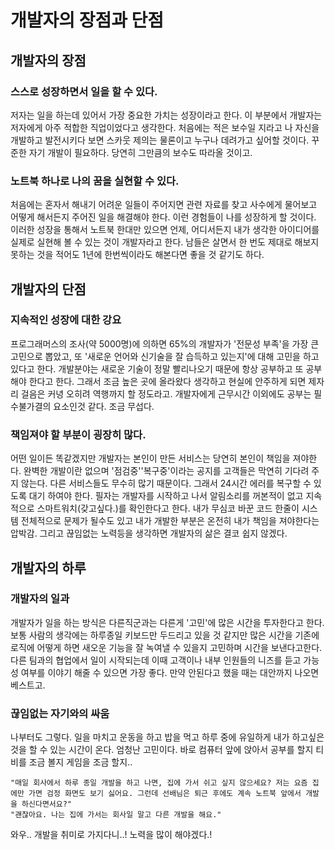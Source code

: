 # 개발자의 장점과 단점

## 개발자의 장점

### 스스로 성장하면서 일을 할 수 있다.

저자는 일을 하는데 있어서 가장 중요한 가치는 성장이라고 한다. 이 부분에서 개발자는 저자에게 아주 적합한 직업이었다고 생각한다. 처음에는 적은 보수일 지라고 나 자신을 개발하고 발전시키다 보면 스카웃 제의는 물론이고 누구나 데려가고 싶어할 것이다. 꾸준한 자기 개발이 필요하다. 당연히 그만큼의 보수도 따라올 것이고.

### 노트북 하나로 나의 꿈을 실현할 수 있다.

처음에는 혼자서 해내기 어려운 일들이 주어지면 관련 자료를 찾고 사수에게 물어보고 어떻게 해서든지 주어진 일을 해결해야 한다. 이런 경험들이 나를 성장하게 할 것이다. 이러한 성장을 통해서 노트북 한대만 있으면 언제, 어디서든지 내가 생각한 아이디어를 실제로 실현해 볼 수 있는 것이 개발자라고 한다. 남들은 살면서 한 번도 제대로 해보지 못하는 것을 적어도 1년에 한번씩이라도 해본다면 좋을 것 같기도 하다.

## 개발자의 단점

### 지속적인 성장에 대한 강요

프로그래머스의 조사(약 5000명)에 의하면 65%의 개발자가 '전문성 부족'을 가장 큰 고민으로 뽑았고, 또 '새로운 언어와 신기술을 잘 습득하고 있는지'에 대해 고민을 하고 있다고 한다. 개발분야는 새로운 기술이 정말 빨리나오기 때문에 항상 공부하고 또 공부해야 한다고 한다. 그래서 조금 높은 곳에 올라왔다 생각하고 현실에 안주하게 되면 제자리 걸음은 커녕 오히려 역행까지 할 정도라고. 개발자에게 근무시간 이외에도 공부는 필수불가결의 요소인것 같다. 조금 무섭다.

### 책임져야 할 부분이 굉장히 많다.

어떤 일이든 똑같겠지만 개발자는 본인이 만든 서비스는 당연히 본인이 책임을 져야한다. 완벽한 개발이란 없으며 '점검중''복구중'이라는 공지를 고객들은 막연히 기다려 주지 않는다. 다른 서비스들도 무수히 많기 때문이다. 그래서 24시간 에러를 복구할 수 있도록 대기 하여야 한다. 필자는 개발자를 시작하고 나서 알림소리를 꺼본적이 없고 지속적으로 스마트워치(갖고싶다.)를 확인한다고 한다. 내가 무심코 바꾼 코드 한줄이 시스템 전체적으로 문제가 될수도 있고 내가 개발한 부분은 온전히 내가 책임을 져야한다는 압박감. 그리고 끊임없는 노력등을 생각하면 개발자의 삶은 결코 쉽지 않겠다.

## 개발자의 하루

### 개발자의 일과

개발자가 일을 하는 방식은 다른직군과는 다른게 '고민'에 많은 시간을 투자한다고 한다. 보통 사람의 생각에는 하루종일 키보드만 두드리고 있을 것 같지만 많은 시간을 기존에 로직에 어떻게 하면 새오운 기능을 잘 녹여낼 수 있을지 고민하며 시간을 보낸다고한다. 다른 팀과의 협업에서 일이 시작되는데 이때 고객이나 내부 인원들의 니즈를 듣고 가능성 여부를 이야기 해줄 수 있으면 가장 좋다. 만약 안된다고 했을 때는 대안까지 나오면 베스트고.

### 끊임없는 자기와의 싸움

나부터도 그렇다. 일을 마치고 운동을 하고 밥을 먹고 하루 중에 유일하게 내가 하고싶은 것을 할 수 있는 시간이 온다. 엄청난 고민이다. 바로 컴퓨터 앞에 앉아서 공부를 할지 티비를 조금 볼지 게임을 조금 할지..

```
"매일 회사에서 하루 종일 개발을 하고 나면, 집에 가서 쉬고 싶지 않으세요? 저는 요즘 집에만 가면 검정 화면도 보기 싫어요. 그런데 선배님은 퇴근 후에도 계속 노트북 앞에서 개발을 하신다면서요?"
"괜찮아요. 나는 집에 가서는 회사일 말고 다른 개발을 해요."
```

와우.. 개발을 취미로 가지다니..! 노력을 많이 해야겠다.!

